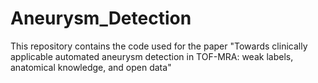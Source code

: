 # Aneurysm_Detection
This repository contains the code used for the paper "Towards clinically applicable automated aneurysm detection in TOF-MRA: weak labels, anatomical knowledge, and open data"
